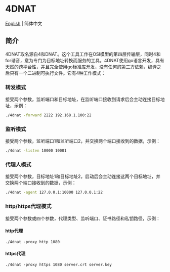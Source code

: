 # 4DNAT

[English](./README.MD) | 简体中文

## 简介

4DNAT取名源自4和DNAT。这个工具工作在OSI模型的第四层传输层，同时4和for谐音，意为专门为目标地址转换而服务的工具。4DNAT使用go语言开发，具有天然的跨平台性，并且完全使用go标准库开发，没有任何的第三方依赖，编译之后只有一个二进制可执行文件。它有4种工作模式：

### 转发模式

接受两个参数，监听端口和目标地址，在监听端口接收到请求后会主动连接目标地址，示例：

```bash
./4dnat -forward 2222 192.168.1.100:22
```

### 监听模式

接受两个参数，监听端口1和监听端口2，并交换两个端口接收到的数据，示例：

```bash
./4dnat -listen 10000 10001
```

### 代理人模式

接受两个参数，目标地址1和目标地址2，启动后会主动连接这两个目标地址，并交换两个端口接收到的数据，示例：

```bash
./4dnat -agent 127.0.0.1:10000 127.0.0.1:22
```

### http/https代理模式

接受两个参数或四个参数，代理类型、监听端口、证书路径和私钥路径，示例：

#### http代理

```shell script
./4dnat -proxy http 1080
```

#### https代理

```shell script
./4dnat -proxy https 1080 server.crt server.key
```